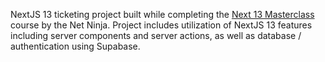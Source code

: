 NextJS 13 ticketing project built while completing the [Next 13 Masterclass](https://netninja.dev/p/next-13-masterclass) course by the Net Ninja. Project includes utilization of NextJS 13 features including server components and server actions, as well as database / authentication using Supabase.
